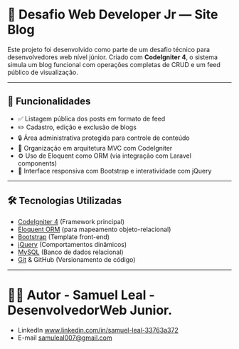 # 🚀 Desafio Web Developer Jr — Site Blog

Este projeto foi desenvolvido como parte de um desafio técnico para desenvolvedores web nível júnior. Criado com **CodeIgniter 4**, o sistema simula um blog funcional com operações completas de CRUD e um feed público de visualização.

---

## 🧰 Funcionalidades

- ✅ Listagem pública dos posts em formato de feed
- ✏️ Cadastro, edição e exclusão de blogs
- 🔒 Área administrativa protegida para controle de conteúdo
- 📁 Organização em arquitetura MVC com CodeIgniter
- ⚙️ Uso de Eloquent como ORM (via integração com Laravel components)
- 💄 Interface responsiva com Bootstrap e interatividade com jQuery

---

## 🛠️ Tecnologias Utilizadas

- [CodeIgniter 4](https://codeigniter.com/) (Framework principal)
- [Eloquent ORM](https://laravel.com/docs/eloquent) (para mapeamento objeto-relacional)
- [Bootstrap](https://getbootstrap.com/) (Template front-end)
- [jQuery](https://jquery.com/) (Comportamentos dinâmicos)
- [MySQL](https://www.mysql.com/) (Banco de dados relacional)
- [Git](https://git-scm.com/) & GitHub (Versionamento de código)

---

# 👨‍💻 Autor -  Samuel Leal - DesenvolvedorWeb Junior.

- LinkedIn www.linkedin.com/in/samuel-leal-33763a372
-  E-mail samuleal007@gmail.com
